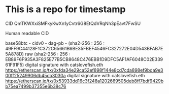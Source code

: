 # This is a repo for timestamp

CID QmTKWXxiSMFkyKwXn1yCvtr6G8EtQdVRqNh3pEavt7FwSU

 Human readable CID

 base58btc - cidv0 - dag-pb - (sha2-256 : 256 : 49FF9C44128F1C372C65661B6BE35FBEF4546FC327272E04D543BFAB7E5A878D)
 raw                          (sha2-256 : 256 : EB89F6F935A3F825E77B5CB8648C476EBB1D9DFC5AF1AF6048C02E33961F91F5)
 digital signature with catslovefish.eth  https://etherscan.io/tx/0xfda34e29ca52ef898f144e8cd7cda898ef9bda9e300ff25249906db45cb3030a
 digital signature with catslovefish.eth  https://etherscan.io/tx/0x53933dd16c3f248a1202669505deb8ff7bdf9429bb75ea7499b37355e6b38c76
